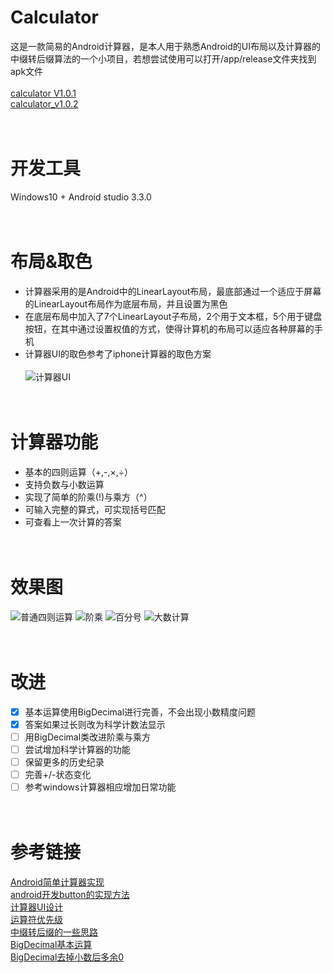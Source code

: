 # Calculator
这是一款简易的Android计算器，是本人用于熟悉Android的UI布局以及计算器的中缀转后缀算法的一个小项目，若想尝试使用可以打开/app/release文件夹找到apk文件<br/><br/>
[calculator V1.0.1](https://github.com/PCSKY/Calculator/blob/master/app/release/calculator_V1.0_C1release.apk)
<br/>
[calculator_v1.0.2](https://github.com/PCSKY/Calculator/blob/master/app/release/calculator_V1.0_C2release.apk)
<br/><br/><br/>
# 开发工具
Windows10 + Android studio 3.3.0
<br/><br/><br/>
# 布局&取色
* 计算器采用的是Android中的LinearLayout布局，最底部通过一个适应于屏幕的LinearLayout布局作为底层布局，并且设置为黑色
* 在底层布局中加入了7个LinearLayout子布局，2个用于文本框，5个用于键盘按钮，在其中通过设置权值的方式，使得计算机的布局可以适应各种屏幕的手机
* 计算器UI的取色参考了iphone计算器的取色方案<br/><br/>
![计算器UI](https://github.com/PCSKY/Calculator/blob/master/img/calculatorUI.png)
<br/><br/><br/>
# 计算器功能
* 基本的四则运算（+,-,×,÷）
* 支持负数与小数运算
* 实现了简单的阶乘(!)与乘方（^）
* 可输入完整的算式，可实现括号匹配
* 可查看上一次计算的答案
<br/><br/><br/>
# 效果图
![普通四则运算](https://github.com/PCSKY/Calculator/blob/master/img/runTest1.png)
![阶乘](https://github.com/PCSKY/Calculator/blob/master/img/runTest2.png)
![百分号](https://github.com/PCSKY/Calculator/blob/master/img/runTest3.png)
![大数计算](https://github.com/PCSKY/Calculator/blob/master/img/runTest4.png)
<br/><br/><br/>
# 改进
- [x] 基本运算使用BigDecimal进行完善，不会出现小数精度问题
- [x] 答案如果过长则改为科学计数法显示
- [ ] 用BigDecimal类改进阶乘与乘方
- [ ] 尝试增加科学计算器的功能  
- [ ] 保留更多的历史纪录
- [ ] 完善+/-状态变化
- [ ] 参考windows计算器相应增加日常功能
<br/><br/><br/>
# 参考链接
[Android简单计算器实现](https://blog.csdn.net/sakurakider/article/details/76283801) <br/>
[android开发button的实现方法](https://blog.csdn.net/qq_37570066/article/details/77431474) <br/>
[计算器UI设计](http://www.sj33.cn/digital/uisj/201609/46378.html) <br/>
[运算符优先级](https://baike.baidu.com/item/运算符优先级/4752611?fr=aladdin#2) <br/>
[中缀转后缀的一些思路](https://blog.csdn.net/BaiBai_Yazi/article/details/83215521) <br/>
[BigDecimal基本运算](https://blog.csdn.net/haiyinshushe/article/details/82721234) <br/>
[BigDecimal去掉小数后多余0](https://blog.csdn.net/qq_33157666/article/details/79585225) <br/>
